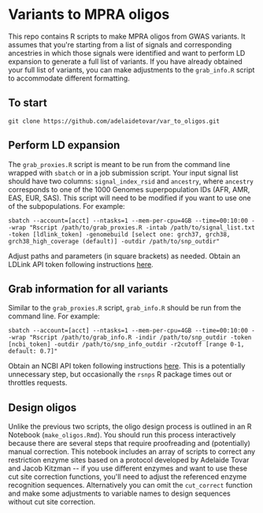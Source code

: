 # Variants to MPRA oligos

This repo contains R scripts to make MPRA oligos from GWAS variants. It assumes that you're starting from a list of signals and corresponding ancestries in which those signals were identified and want to perform LD expansion to generate a full list of variants. If you have already obtained your full list of variants, you can make adjustments to the `grab_info.R` script to accommodate different formatting.

## To start

`git clone https://github.com/adelaidetovar/var_to_oligos.git`

## Perform LD expansion

The `grab_proxies.R` script is meant to be run from the command line wrapped with `sbatch` or in a job submission script. Your input signal list should have two columns: `signal_index_rsid` and `ancestry`, where `ancestry` corresponds to one of the 1000 Genomes superpopulation IDs (AFR, AMR, EAS, EUR, SAS). This script will need to be modified if you want to use one of the subpopulations. For example:

```
sbatch --account=[acct] --ntasks=1 --mem-per-cpu=4GB --time=00:10:00 --wrap "Rscript /path/to/grab_proxies.R -intab /path/to/signal_list.txt -token [ldlink_token] -genomebuild [select one: grch37, grch38, grch38_high_coverage (default)] -outdir /path/to/snp_outdir"
```

Adjust paths and parameters (in square brackets) as needed. Obtain an LDLink API token following instructions [here](https://ldlink.nih.gov/?tab=apiaccess).

## Grab information for all variants

Similar to the `grab_proxies.R` script, `grab_info.R` should be run from the command line. For example:

```
sbatch --account=[acct] --ntasks=1 --mem-per-cpu=4GB --time=00:10:00 --wrap "Rscript /path/to/grab_info.R -indir /path/to/snp_outdir -token [ncbi_token] -outdir /path/to/snp_info_outdir -r2cutoff [range 0-1, default: 0.7]"
```

Obtain an NCBI API token following instructions [here](https://support.nlm.nih.gov/knowledgebase/article/KA-05317/en-us). This is a potentially unnecessary step, but occasionally the `rsnps` R package times out or throttles requests.

## Design oligos

Unlike the previous two scripts, the oligo design process is outlined in an R Notebook (`make_oligos.Rmd`). You should run this process interactively because there are several steps that require proofreading and (potentially) manual correction. This notebook includes an array of scripts to correct any restriction enzyme sites based on a protocol developed by Adelaide Tovar and Jacob Kitzman -- if you use different enzymes and want to use these cut site correction functions, you'll need to adjust the referenced enzyme recognition sequences. Alternatively you can omit the `cut_correct` function and make some adjustments to variable names to design sequences without cut site correction.
